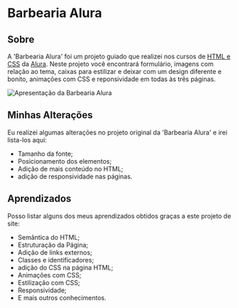 # Barbearia Alura
## Sobre

A 'Barbearia Alura' foi um projeto guiado que realizei nos cursos de [HTML e CSS](https://cursos.alura.com.br/course/html5-css3-avancando-css) da [Alura](https://alura.com.br). Neste projeto você encontrará formulário, imagens com relação ao tema, caixas para estilizar e deixar com um design diferente e bonito, animações com CSS e reponsividade em todas às três páginas.

![Apresentação da Barbearia Alura](imagens/apresentacao.gif)

## Minhas Alterações
Eu realizei algumas alterações no projeto original da 'Barbearia Alura' e irei lista-los aqui:

* Tamanho da fonte;
* Posicionamento dos elementos;
* Adição de mais conteúdo no HTML;
* adição de responsividade nas páginas.

## Aprendizados
Posso listar alguns dos meus aprendizados obtidos graças a este projeto de site:
* Semântica do HTML;
* Estruturação da Página;
* Adição de links externos;
* Classes e identificadores;
* adição do CSS na página HTML;
* Animações com CSS;
* Estilização com CSS;
* Responsividade;
* E mais outros conhecimentos.